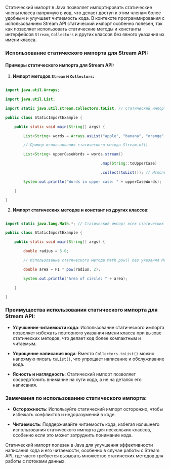 Статический импорт в Java позволяет импортировать статические члены класса напрямую в код, что делает доступ к этим членам более удобным и улучшает читаемость кода. В контексте программирования с использованием Stream API статический импорт особенно полезен, так как позволяет использовать статические методы и константы интерфейсов `Stream`, `Collectors` и других классов без явного указания их имени класса.

### Использование статического импорта для Stream API:

#### Примеры статического импорта для Stream API:

1. **Импорт методов `Stream` и `Collectors`:**

```java

import java.util.Arrays;

import java.util.List;

import static java.util.stream.Collectors.toList; // Статический импорт Collectors.toList

public class StaticImportExample {

    public static void main(String[] args) {

        List<String> words = Arrays.asList("apple", "banana", "orange", "grape", "pineapple");

        // Пример использования статического метода Stream.of()

        List<String> upperCaseWords = words.stream()

                                          .map(String::toUpperCase)

                                          .collect(toList()); // Использование toList() без указания Collectors

        System.out.println("Words in upper case: " + upperCaseWords);

    }

}

```

2. **Импорт статических методов и констант из других классов:**

```java

import static java.lang.Math.*; // Статический импорт всех статических членов класса Math

public class StaticImportExample {

    public static void main(String[] args) {

        double radius = 5.0;

        // Использование статического метода Math.pow() без указания Math

        double area = PI * pow(radius, 2);

        System.out.println("Area of circle: " + area);

    }

}

```

### Преимущества использования статического импорта для Stream API:

- **Улучшение читаемости кода**: Использование статического импорта позволяет избежать повторного указания имени класса при вызове статических методов, что делает код более компактным и читаемым.

- **Упрощение написания кода**: Вместо `Collectors.toList()` можно напрямую писать `toList()`, что упрощает написание и обслуживание кода.

- **Ясность и наглядность**: Статический импорт позволяет сосредоточить внимание на сути кода, а не на деталях его написания.

### Замечания по использованию статического импорта:

- **Осторожность**: Используйте статический импорт осторожно, чтобы избежать конфликтов и недоразумений в коде.

- **Читаемость**: Поддерживайте читаемость кода, избегая излишнего использования статического импорта для нескольких классов, особенно если это может затруднить понимание кода.

Статический импорт полезен в Java для улучшения эффективности написания кода и его читаемости, особенно в случае работы с Stream API, где часто требуется вызывать множество статических методов для работы с потоками данных.